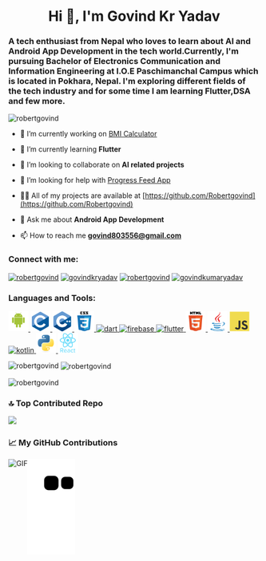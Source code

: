 <h1 align="center">Hi 👋, I'm Govind Kr Yadav</h1>
<h3 align="left">A tech enthusiast from Nepal who loves to learn about AI and Android App Development in the tech world.Currently, I'm pursuing Bachelor of Electronics Communication and Information Engineering at I.O.E Paschimanchal Campus which is located in Pokhara, Nepal. I'm exploring different fields of the tech industry and for some time I am learning Flutter,DSA and few more.</h3>

<p align="left"> <img src="https://komarev.com/ghpvc/?username=robertgovind&label=Profile%20views&color=0e75b6&style=flat" alt="robertgovind" /> </p>

- 🔭 I’m currently working on [BMI Calculator](https://github.com/Robertgovind/BMI-Calculator)

- 🌱 I’m currently learning **Flutter**

- 👯 I’m looking to collaborate on **AI related projects**

- 🤝 I’m looking for help with [Progress Feed App](https://github.com/Robertgovind/Progress-Feed-App-)

- 👨‍💻 All of my projects are available at [https://github.com/Robertgovind](https://github.com/Robertgovind)

- 💬 Ask me about **Android App Development**

- 📫 How to reach me **govind803556@gmail.com**

<h3 align="left">Connect with me:</h3>
<p align="left">
<a href="https://twitter.com/GovindRobert" target="blank"><img align="center" src="https://raw.githubusercontent.com/rahuldkjain/github-profile-readme-generator/master/src/images/icons/Social/twitter.svg" alt="robertgovind" height="30" width="40" /></a>
<a href="https://www.linkedin.com/in/govind-kr-yadav-715b9426a/" target="blank"><img align="center" src="https://raw.githubusercontent.com/rahuldkjain/github-profile-readme-generator/master/src/images/icons/Social/linked-in-alt.svg" alt="govindkryadav" height="30" width="40" /></a>
<a href="https://www.facebook.com/profile.php?id=100023509037303" target="blank"><img align="center" src="https://raw.githubusercontent.com/rahuldkjain/github-profile-readme-generator/master/src/images/icons/Social/facebook.svg" alt="robertgovind" height="30" width="40" /></a>
<a href="https://instagram.com/govindkumaryadav" target="blank"><img align="center" src="https://raw.githubusercontent.com/rahuldkjain/github-profile-readme-generator/master/src/images/icons/Social/instagram.svg" alt="govindkumaryadav" height="30" width="40" /></a>
</p>

<h3 align="left">Languages and Tools:</h3>
<p align="left"> <a href="https://developer.android.com" target="_blank" rel="noreferrer"> <img src="https://raw.githubusercontent.com/devicons/devicon/master/icons/android/android-original-wordmark.svg" alt="android" width="40" height="40"/> </a> <a href="https://www.cprogramming.com/" target="_blank" rel="noreferrer"> <img src="https://raw.githubusercontent.com/devicons/devicon/master/icons/c/c-original.svg" alt="c" width="40" height="40"/> </a> <a href="https://www.w3schools.com/cpp/" target="_blank" rel="noreferrer"> <img src="https://raw.githubusercontent.com/devicons/devicon/master/icons/cplusplus/cplusplus-original.svg" alt="cplusplus" width="40" height="40"/> </a> <a href="https://www.w3schools.com/css/" target="_blank" rel="noreferrer"> <img src="https://raw.githubusercontent.com/devicons/devicon/master/icons/css3/css3-original-wordmark.svg" alt="css3" width="40" height="40"/> </a> <a href="https://dart.dev" target="_blank" rel="noreferrer"> <img src="https://www.vectorlogo.zone/logos/dartlang/dartlang-icon.svg" alt="dart" width="40" height="40"/> </a> <a href="https://firebase.google.com/" target="_blank" rel="noreferrer"> <img src="https://www.vectorlogo.zone/logos/firebase/firebase-icon.svg" alt="firebase" width="40" height="40"/> </a> <a href="https://flutter.dev" target="_blank" rel="noreferrer"> <img src="https://www.vectorlogo.zone/logos/flutterio/flutterio-icon.svg" alt="flutter" width="40" height="40"/> </a> <a href="https://www.w3.org/html/" target="_blank" rel="noreferrer"> <img src="https://raw.githubusercontent.com/devicons/devicon/master/icons/html5/html5-original-wordmark.svg" alt="html5" width="40" height="40"/> </a> <a href="https://www.java.com" target="_blank" rel="noreferrer"> <img src="https://raw.githubusercontent.com/devicons/devicon/master/icons/java/java-original.svg" alt="java" width="40" height="40"/> </a> <a href="https://developer.mozilla.org/en-US/docs/Web/JavaScript" target="_blank" rel="noreferrer"> <img src="https://raw.githubusercontent.com/devicons/devicon/master/icons/javascript/javascript-original.svg" alt="javascript" width="40" height="40"/> </a> <a href="https://kotlinlang.org" target="_blank" rel="noreferrer"> <img src="https://www.vectorlogo.zone/logos/kotlinlang/kotlinlang-icon.svg" alt="kotlin" width="40" height="40"/> </a> <a href="https://www.python.org" target="_blank" rel="noreferrer"> <img src="https://raw.githubusercontent.com/devicons/devicon/master/icons/python/python-original.svg" alt="python" width="40" height="40"/> </a> <a href="https://reactjs.org/" target="_blank" rel="noreferrer"> <img src="https://raw.githubusercontent.com/devicons/devicon/master/icons/react/react-original-wordmark.svg" alt="react" width="40" height="40"/> </a> </p>

<p><img align="left" src="https://github-readme-stats.vercel.app/api/top-langs?username=robertgovind&show_icons=true&locale=en&layout=compact" alt="robertgovind" /></p>

<p>&nbsp;<img align="center" src="https://github-readme-stats.vercel.app/api?username=robertgovind&show_icons=true&locale=en" alt="robertgovind" /></p>

<p><img align="center" src="https://github-readme-streak-stats.herokuapp.com/?user=robertgovind&" alt="robertgovind" /></p>

### 🔝 Top Contributed Repo
![](https://github-contributor-stats.vercel.app/api?username=Robertgovind&limit=5&theme=flat&combine_all_yearly_contributions=true)

### 📈 My GitHub Contributions
![Snake animation](https://github.com/Robertgovind/Robertgovind/blob/output/github-contribution-grid-snake.svg)
<img align="left" alt="GIF" src="https://github.com/Robertgovind/images/blob/master/Profile%20Readme/github-contribution-grid-snake.svg"/>

